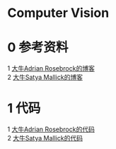 # Computer Vision

0 参考资料
=
1 [大牛Adrian Rosebrock的博客](https://www.pyimagesearch.com/)<br>
2 [大牛Satya Mallick的博客](https://www.learnopencv.com/)<br>

1 代码
=
1 [大牛Adrian Rosebrock的代码](https://github.com/jrosebr1/)<br>
2 [大牛Satya Mallick的代码](https://github.com/spmallick/)<br>

